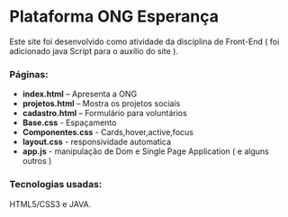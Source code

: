 # Plataforma ONG Esperança

Este site foi desenvolvido como atividade da disciplina de Front-End ( foi adicionado java Script para o auxilio do site ).

### Páginas:
- **index.html** – Apresenta a ONG
- **projetos.html** – Mostra os projetos sociais
- **cadastro.html** – Formulário para voluntários
- **Base.css** - Espaçamento
- **Componentes.css** - Cards,hover,active,focus
- **layout.css** - responsividade automatica
- **app.js** - manipulação de Dom e Single Page Application ( e alguns outros )

### Tecnologias usadas:
HTML5/CSS3 e JAVA.
